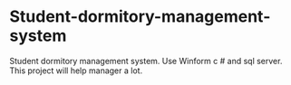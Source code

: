 # Student-dormitory-management-system
Student dormitory management system. 
Use Winform c # and sql server.
This project will help manager a lot.

